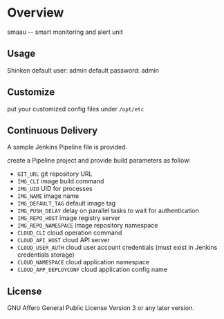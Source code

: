 # Overview

smaau -- smart monitoring and alert unit

## Usage

Shinken default user: admin
default password: admin

## Customize

put your customized config files under `/opt/etc`

## Continuous Delivery

A sample Jenkins Pipeline file is provided.

create a Pipeline project and provide build parameters as follow:

+ `GIT_URL` git repository URL
+ `IMG_CLI` image build command
+ `IMG_UID` UID for processes
+ `IMG_NAME` image name
+ `IMG_DEFAULT_TAG` default image tag
+ `IMG_PUSH_DELAY` delay on parallel tasks to wait for authentication
+ `IMG_REPO_HOST` image registry server
+ `IMG_REPO_NAMESPACE` image repository namespace
+ `CLOUD_CLI` cloud operation command
+ `CLOUD_API_HOST` cloud API server
+ `CLOUD_USER_AUTH` cloud user account credentials (must exist in Jenkins credentials storage)
+ `CLOUD_NAMESPACE` cloud application namespace
+ `CLOUD_APP_DEPLOYCONF` cloud application config name

## License

GNU Affero General Public License Version 3 or any later version.

